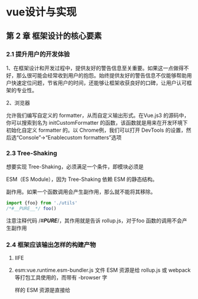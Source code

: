 # vue设计与实现

## 第 2 章 框架设计的核心要素

### 2.1 提升用户的开发体验

1、在框架设计和开发过程中，提供友好的警告信息至关重要。如果这一点做得不好，那么很可能会经常收到用户的抱怨。始终提供友好的警告信息不仅能够帮助用户快速定位问题，节省用户的时间，还能够让框架收获良好的口碑，让用户认可框架的专业性。

2、浏览器

允许我们编写自定义的 formatter，从而自定义输出形式。在Vue.js3 的源码中，你可以搜索到名为 initCustomFormatter 的函数，该函数就是用来在开发环境下初始化自定义 formatter 的。以 Chrome例，我们可以打开 DevTools 的设置，然后选“Console”→“Enablecustom formatters”选项

### 2.3 Tree-Shaking

想要实现 Tree-Shaking，必须满足一个条件，即模块必须是

ESM（ES Module），因为 Tree-Shaking 依赖 ESM 的静态结构。

副作用。如果一个函数调用会产生副作用，那么就不能将其移除。

```javascript
import {foo} from './utils'
/*#__PURE__*/ foo()
```

注意注释代码 /*#__PURE__*/，其作用就是告诉 rollup.js，对于foo 函数的调用不会产生副作用

### 2.4 框架应该输出怎样的构建产物

1. IIFE

2. esm:vue.runtime.esm-bundler.js 文件 ESM 资源是给 rollup.js 或 webpack 等打包工具使用的，而带有 -browser 字

   样的 ESM 资源是直接给 <script type="module"> 使用的。它们之间有何区别？这就不得不提到上文中的 __DEV__ 常量。当构建用于

   <script> 标签的 ESM 资源时，如果是用于开发环境，那么

   ```javascript
   //
   if (__DEV__) {
   warn(`useCssModule() is not supported in the global build.`)
   }
   //
   if ((process.env.NODE_ENV !== 'production')) {
   warn(`useCssModule() is not supported in the global build.`)
   }
   ```

   __DEV__ 会设置为 true；如果是用于生产环境，那么 __DEV__ 常量

   会设置为 false，从而被 Tree-Shaking 移除。但是当我们构建提供给打包工具的 ESM 格式的资源时，不能直接把 __DEV__ 设置为 true或 false，而要使用 (process.env.NODE_ENV !==

   'production') 替换 __DEV__ 常量。

3. cjs  

### 2.5 特性开关

```javascript
01 // webpack.DefinePlugin 插件配置
02 new webpack.DefinePlugin({
03 __VUE_OPTIONS_API__: JSON.stringify(true) // 开启特性
04 })
```

为了兼容 Vue.js 2，在 Vue.js 3 中仍然可以使用选项 API 的方

式编写代码。但是如果明确知道自己不会使用选项 API，用户就可以使

用 __VUE_OPTIONS_API__ 开关来关闭该特性，这样在打包的时候

Vue.js 的这部分代码就不会包含在最终的资源中，从而减小资源体积。

### 2.6 错误处理

```javascript
01 // utils.js
02 let handleError = null
03 export default {
04 foo(fn) {
05 callWithErrorHandling(fn)
06 },
07 // 用户可以调用该函数注册统一的错误处理函数
08 registerErrorHandler(fn) {
09 handleError = fn
10 }
11 }
12 function callWithErrorHandling(fn) {
13 try {
14 fn && fn()
15 } catch (e) {
16 // 将捕获到的错误传递给用户的错误处理程序
17 handleError(e)
18 }
19 }

//vue注册统一的错误处理函数
01 import App from 'App.vue'
02 const app = createApp(App)
03 app.config.errorHandler = () => {
04 // 错误处理程序
05 }

```

## 第 3 章 Vue.js 3 的设计思路

### 3.2 初识渲染器

渲染函数：一个组件要渲染的内容是通过渲染函数来描述的，也就是上面代码中的 render 函数，

```javascript
 export default {
 render() {
 return {
 tag: 'h1',
 props: { onClick: handler }
 }
 }
 }
```

渲染器：渲染器的作用就是把虚拟 DOM 渲染为真实 DOM

```javascript
 const vnode = {
 tag: 'div',
 props: {
 onClick: () => alert('hello')
 },
 children: 'click me'
 
 function renderer(vnode, container) {
 // 使用 vnode.tag 作为标签名称创建 DOM 元素
 const el = document.createElement(vnode.tag)
 // 遍历 vnode.props，将属性、事件添加到 DOM 元素
 for (const key in vnode.props) {
 if (/^on/.test(key)) {
 // 如果 key 以 on 开头，说明它是事件
 el.addEventListener(
 key.substr(2).toLowerCase(), // 事件名称 onClick --->click
 vnode.props[key] // 事件处理函数
 )
 }
 }

 // 处理 children
 if (typeof vnode.children === 'string') {
 // 如果 children 是字符串，说明它是元素的文本子节点
 el.appendChild(document.createTextNode(vnode.children))
 } else if (Array.isArray(vnode.children)) {
 // 递归地调用 renderer 函数渲染子节点，使用当前元素 el 作为挂载点
 vnode.children.forEach(child => renderer(child, el))
 }

 // 将元素添加到挂载点下
 container.appendChild(el)
 }
```

## 响应式

### WeakMap、Map 和 Set 之间的关系

为了方便描述，我们把图 4-3 中的 Set 数据结构所存储的副作用函数集合称为 key 的依赖集合。搞清了它们之间的关系，我们有必要解释一下这里为什么要使用WeakMap，这其实涉及 WeakMap 和 Map 的区别，我们用一段代码来讲解：

```javascript
 const map = new Map()
 const weakmap = new WeakMap()

 (function()
 const foo = {foo: 1}
 const bar = {bar: 2}

 map.set(foo, 1)
 weakmap.set(bar, 2)
 })()
```

首先，我们定义了 map 和 weakmap 常量，分别对应 Map 和WeakMap 的实例。接着定义了一个立即执行的函数表达式（IIFE），在函数表达式内部定义了两个对象：foo 和 bar，这两个对象分别作为 map 和 weakmap 的 key。当该函数表达式执行完毕后，对于对象foo 来说，它仍然作为 map 的 key 被引用着，因此垃圾回收器（grabage collector）不会把它从内存中移除，我们仍然可以通map.keys 打印出对象 foo。然而对于对象 bar 来说，由于 WeakMap的 key 是弱引用，它不影响垃圾回收器的工作，所以一旦表达式执行完毕，垃圾回收器就会把对象 bar 从内存中移除，并且我们无法获取weakmap 的 key 值，也就无法通过 weakmap 取得对象 bar。简单地说，WeakMap 对 key 是弱引用，不影响垃圾回收器的工作。据这个特性可知，一旦 key 被垃圾回收器回收，那么对应的键和值就访问不到了。所以 WeakMap 经常用于存储那些只有当 key 所引用的对象存在时（没有被回收）才有价值的信息，例如上面的场景中，如果 target 对象没有任何引用了，说明用户侧不再需要它了，这时垃圾回收器会完成回收任务。但如果使用 Map 来代替 WeakMap，那么即使用户侧的代码对 target 没有任何引用，这个 target 也不会被回收，最终可能导致内存溢出。

